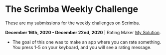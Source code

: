 # The Scrimba Weekly Challenge
These are my submissions for the weekly challenges on Scrimba.

**December 16th, 2020 - December 22nd, 2020** | Rating Maker [My Solution](https://scrimba.com/scrim/co43f4c7e92f27739cf820ecc).
- The goal of this one was to make an app where you can rate something. You press 1-5 on your keyboard, and you will see a rating message. 



